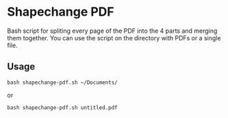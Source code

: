 # Shapechange PDF

Bash script for spliting every page of the PDF into the 4 parts and merging them together.
You can use the script on the directory with PDFs or a single file.

## Usage
```
bash shapechange-pdf.sh ~/Documents/
```

or

```
bash shapechange-pdf.sh untitled.pdf
```
